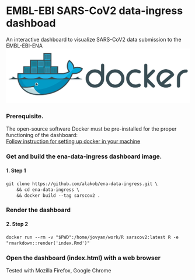 # EMBL-EBI SARS-CoV2 data-ingress dashboad
An interactive dashboard to visualize SARS-CoV2 data submission to the EMBL-EBI-ENA
![alt text](fig/docker_logo_horizontal.png)

### Prerequisite.

The open-source software Docker must be pre-installed for the proper functioning of the dashboard:  
[Follow instruction for setting up docker in your machine](https://github.com/EBI-COMMUNITY/ebi-selecta#SELECTA-framework-Docker-Compose-version)

### Get and build the ena-data-ingress dashboard image.
#### 1. Step 1

```
git clone https://github.com/alakob/ena-data-ingress.git \
    && cd ena-data-ingress \
    && docker build --tag sarscov2 .
```

### Render the dashboard

#### 2. Step 2

```
docker run --rm -v "$PWD":/home/jovyan/work/R sarscov2:latest R -e "rmarkdown::render('index.Rmd')"
```

### Open the dashboard (index.html) with a web browser

Tested with Mozilla Firefox, Google Chrome

